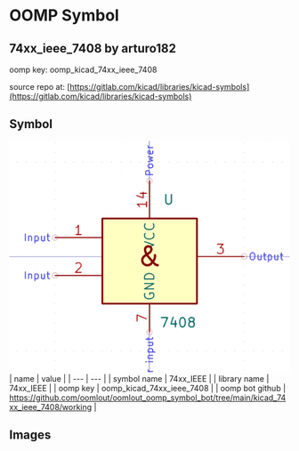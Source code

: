 # OOMP Symbol  
## 74xx_ieee_7408  by arturo182  
  
oomp key: oomp_kicad_74xx_ieee_7408  
  
source repo at: [https://gitlab.com/kicad/libraries/kicad-symbols](https://gitlab.com/kicad/libraries/kicad-symbols)  
## Symbol  
  
[![working.png](working_600.png)](working.png)  
| name | value | 
| --- | --- | 
| symbol name | 74xx_IEEE | 
| library name | 74xx_IEEE | 
| oomp key | oomp_kicad_74xx_ieee_7408 | 
| oomp bot github | https://github.com/oomlout/oomlout_oomp_symbol_bot/tree/main/kicad_74xx_ieee_7408/working | 
## Images  
